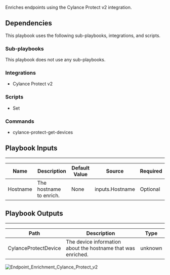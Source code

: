 Enriches endpoints using the Cylance Protect v2 integration.

## Dependencies
This playbook uses the following sub-playbooks, integrations, and scripts.

### Sub-playbooks
This playbook does not use any sub-playbooks.

### Integrations
* Cylance Protect v2

### Scripts
* Set

### Commands
* cylance-protect-get-devices

## Playbook Inputs
---

| **Name** | **Description** | **Default Value** | **Source** | **Required** |
| --- | --- | --- | --- | --- |
| Hostname | The hostname to enrich. | None | inputs.Hostname | Optional |

## Playbook Outputs
---

| **Path** | **Description** | **Type** |
| --- | --- | --- |
| CylanceProtectDevice | The device information about the hostname that was enriched. | unknown |

![Endpoint_Enrichment_Cylance_Protect_v2](https://github.com/demisto/content/blob/77dfca704d8ac34940713c1737f89b07a5fc2b9d/images/playbooks/Endpoint_Enrichment_Cylance_Protect_v2.png)
